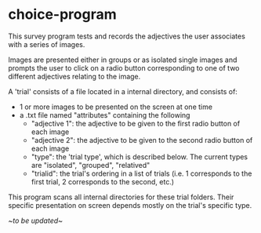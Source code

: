 choice-program
==============

This survey program tests and records the adjectives the user associates with a series of images. 

Images are presented either in groups or as isolated single images and prompts the user to click on a 
radio button corresponding to one of two different adjectives relating to the image. 

A 'trial' consists of a file located in a internal directory, and consists of:

  - 1 or more images to be presented on the screen at one time
  - a .txt file named "attributes" containing the following
    - "adjective 1": the adjective to be given to the first radio button of each image
    - "adjective 2": the adjective to be given to the second radio button of each image
    - "type": the 'trial type', which is described below. The current types are "isolated", "grouped", "relatived"
    - "trialid": the trial's ordering in a list of trials (i.e. 1 corresponds to the first trial, 2 corresponds to the second, etc.)
    


This program scans all internal directories for these trial folders. Their specific presentation on screen depends 
mostly on the trial's specific type.

*~to be updated~*

